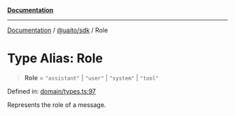 [**Documentation**](../../../README.md)

***

[Documentation](../../../README.md) / [@uaito/sdk](../README.md) / Role

# Type Alias: Role

> **Role** = `"assistant"` \| `"user"` \| `"system"` \| `"tool"`

Defined in: [domain/types.ts:97](https://github.com/elribonazo/uaito/blob/6936f8ff79845312a8065c6fe5b6c9a6c7758a46/packages/sdk/src/domain/types.ts#L97)

Represents the role of a message.

